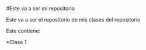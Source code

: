 #Este va a ser mi repositorio



Este va a ser el repositorio de mis clases del repositorio

Este contiene:

*Clase 1

